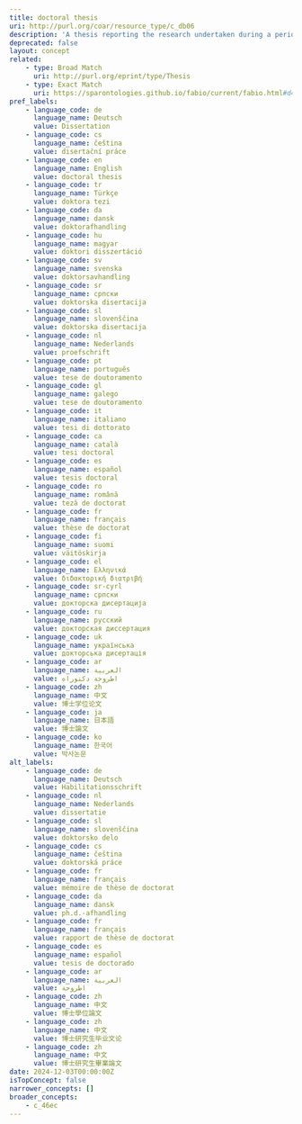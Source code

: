 ```yaml
---
title: doctoral thesis
uri: http://purl.org/coar/resource_type/c_db06
description: 'A thesis reporting the research undertaken during a period of graduate study leading to a doctoral degree. [Source: https://sparontologies.github.io/fabio/current/fabio.html#d4e3051]'
deprecated: false
layout: concept
related:
    - type: Broad Match
      uri: http://purl.org/eprint/type/Thesis
    - type: Exact Match
      uri: https://sparontologies.github.io/fabio/current/fabio.html#d4e3051
pref_labels:
    - language_code: de
      language_name: Deutsch
      value: Dissertation
    - language_code: cs
      language_name: čeština
      value: disertační práce
    - language_code: en
      language_name: English
      value: doctoral thesis
    - language_code: tr
      language_name: Türkçe
      value: doktora tezi
    - language_code: da
      language_name: dansk
      value: doktorafhandling
    - language_code: hu
      language_name: magyar
      value: doktori disszertáció
    - language_code: sv
      language_name: svenska
      value: doktorsavhandling
    - language_code: sr
      language_name: српски
      value: doktorska disertacija
    - language_code: sl
      language_name: slovenščina
      value: doktorska disertacija
    - language_code: nl
      language_name: Nederlands
      value: proefschrift
    - language_code: pt
      language_name: português
      value: tese de doutoramento
    - language_code: gl
      language_name: galego
      value: tese de doutoramento
    - language_code: it
      language_name: italiano
      value: tesi di dottorato
    - language_code: ca
      language_name: català
      value: tesi doctoral
    - language_code: es
      language_name: español
      value: tesis doctoral
    - language_code: ro
      language_name: română
      value: teză de doctorat
    - language_code: fr
      language_name: français
      value: thèse de doctorat
    - language_code: fi
      language_name: suomi
      value: väitöskirja
    - language_code: el
      language_name: Ελληνικά
      value: διδακτορική διατριβή
    - language_code: sr-cyrl
      language_name: српски
      value: докторска дисертација
    - language_code: ru
      language_name: русский
      value: докторская диссертация
    - language_code: uk
      language_name: українська
      value: докторська дисертація
    - language_code: ar
      language_name: العربية
      value: اطروحة دكتوراه
    - language_code: zh
      language_name: 中文
      value: 博士学位论文
    - language_code: ja
      language_name: 日本語
      value: 博士論文
    - language_code: ko
      language_name: 한국어
      value: 박사논문
alt_labels:
    - language_code: de
      language_name: Deutsch
      value: Habilitationsschrift
    - language_code: nl
      language_name: Nederlands
      value: dissertatie
    - language_code: sl
      language_name: slovenščina
      value: doktorsko delo
    - language_code: cs
      language_name: čeština
      value: doktorská práce
    - language_code: fr
      language_name: français
      value: mémoire de thèse de doctorat
    - language_code: da
      language_name: dansk
      value: ph.d.-afhandling
    - language_code: fr
      language_name: français
      value: rapport de thèse de doctorat
    - language_code: es
      language_name: español
      value: tesis de doctorado
    - language_code: ar
      language_name: العربية
      value: اطروحة
    - language_code: zh
      language_name: 中文
      value: 博士學位論文
    - language_code: zh
      language_name: 中文
      value: 博士研究生毕业文论
    - language_code: zh
      language_name: 中文
      value: 博士研究生畢業論文
date: 2024-12-03T00:00:00Z
isTopConcept: false
narrower_concepts: []
broader_concepts:
    - c_46ec
---
```


